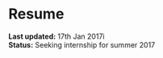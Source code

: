 # Resume

<b>Last updated:</b> 17th Jan 2017i <br />
<b>Status:</b> Seeking internship for summer 2017

